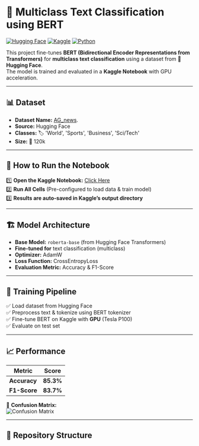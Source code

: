 # 🧠 Multiclass Text Classification using BERT

[![Hugging Face](https://img.shields.io/badge/HuggingFace-Datasets-yellow)](https://huggingface.co/datasets/DatasetName)
[![Kaggle](https://img.shields.io/badge/Kaggle-Notebook-blue)](Kaggle_Link_Here)
[![Python](https://img.shields.io/badge/Python-3.8%2B-blue)](https://www.python.org/)

This project fine-tunes **BERT (Bidirectional Encoder Representations from Transformers)** for **multiclass text classification** using a dataset from 🤗 **Hugging Face**.  
The model is trained and evaluated in a **Kaggle Notebook** with GPU acceleration.

---

## 📊 Dataset  
- **Dataset Name:** [AG_news](https://huggingface.co/datasets/SetFit/ag_news).  
- **Source:** Hugging Face  
- **Classes:** 🏷️ 'World', 'Sports', 'Business', 'Sci/Tech'  
- **Size:** 📏 120k  

---

## 🚀 How to Run the Notebook
1️⃣ **Open the Kaggle Notebook:** [Click Here](Kaggle_Link_Here)  
2️⃣ **Run All Cells** (Pre-configured to load data & train model)  
3️⃣ **Results are auto-saved in Kaggle’s output directory**  

---

## 🏗️ Model Architecture  
- **Base Model:** `roberta-base` (from Hugging Face Transformers)  
- **Fine-tuned for** text classification (multiclass)  
- **Optimizer:** AdamW  
- **Loss Function:** CrossEntropyLoss  
- **Evaluation Metric:** Accuracy & F1-Score  

---

## 🔧 Training Pipeline  
✅ Load dataset from Hugging Face  
✅ Preprocess text & tokenize using BERT tokenizer  
✅ Fine-tune BERT on Kaggle with **GPU** (Tesla P100)  
✅ Evaluate on test set  

---

## 📈 Performance  
| Metric  | Score  |
|---------|--------|
| **Accuracy**  | **85.3%**  |
| **F1-Score**  | **83.7%**  |

🔹 **Confusion Matrix:**  
![Confusion Matrix](results/confusion_matrix.png)  

---

## 📂 Repository Structure  
